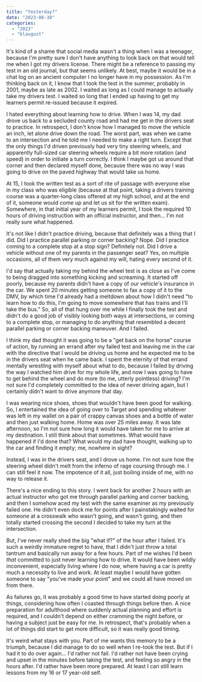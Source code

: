 ```yaml
---
title: "Yesterday?"
date: "2023-08-30"
categories: 
  - "2023"
  - "blaugust"
---
```


It's kind of a shame that social media wasn't a thing when I was a teenager, because I'm pretty sure I don't have anything to look back on that would tell me when I got my drivers license. There might be a reference to passing my test in an old journal, but that seems unlikely. At best, maybe it would be in a chat log on an ancient computer I no longer have in my possession. As I'm thinking back on it, I know that I took the test in the summer, probably in 2001, maybe as late as 2002. I waited as long as I could manage to actually take my drivers test. I waited so long that I ended up having to get my learners permit re-issued because it expired.

I hated everything about learning how to drive. When I was 14, my dad drove us back to a secluded county road and had me get in the drivers seat to practice. In retrospect, I don't know how I managed to move the vehicle an inch, let alone drive down the road. The worst part, was when we came to an intersection and he told me I needed to make a right turn. Except that the only things I'd driven previously had very tiny steering wheels, and apparently full-sized car steering wheels require a bit more rotation (and speed) in order to initiate a turn correctly. I think I maybe got us around that corner and then declared myself done, because there was no way I was going to drive on the paved highway that would take us home.

At 15, I took the written test as a sort of rite of passage with everyone else in my class who was eligible (because at that point, taking a drivers training course was a quarter-long class offered at my high school, and at the end of it, someone would come up and let us sit for the written exam). Somewhere, in that initial year of my learners permit, I took the required 10 hours of driving instruction with an official instructor, and then... I'm not really sure what happened.

It's not like I didn't practice driving, because that definitely was a thing that I did. Did I practice parallel parking or corner backing? Nope. Did I practice coming to a complete stop at a stop sign? Definitely not. Did I drive a vehicle without one of my parents in the passenger seat? Yes, on multiple occasions, all of them very much against my will, hating every second of it.

I'd say that actually taking my behind the wheel test is as close as I've come to being dragged into something kicking and screaming. It started off poorly, because my parents didn't have a copy of our vehicle's insurance in the car. We spent 20 minutes getting someone to fax a copy of it to the DMV, by which time I'd already had a meltdown about how I didn't need "to learn how to do this, I'm going to move somewhere that has trains and I'll take the bus." So, all of that hung over me while I finally took the test and didn't do a good job of visibly looking both ways at intersections, or coming to a complete stop, or managing to do anything that resembled a decent parallel parking or corner backing maneuver. And I failed.

I think my dad thought it was going to be a "get back on the horse" course of action, by running an errand after my failed test and leaving me in the car with the directive that I would be driving us home and he expected me to be in the drivers seat when he came back. I spent the eternity of that errand mentally wrestling with myself about what to do, because I failed by driving the way I watched him drive for my whole life, and now I was going to have to get behind the wheel and do more (to me, utterly pointless) driving? I'm not sure I'd completely committed to the idea of never driving again, but I certainly didn't want to drive anymore that day.

I was wearing nice shoes, shoes that wouldn't have been good for walking. So, I entertained the idea of going over to Target and spending whatever was left in my wallet on a pair of crappy canvas shoes and a bottle of water and then just walking home. Home was over 25 miles away. It was late afternoon, so I'm not sure how long it would have taken for me to arrive at my destination. I still think about that sometimes. What would have happened if I'd done that? What would my dad have thought, walking up to the car and finding it empty; me, nowhere in sight?

Instead, I was in the drivers seat, and I drove us home. I'm not sure how the steering wheel didn't melt from the inferno of rage coursing through me. I can still feel it now. The impotence of it all, just boiling inside of me, with no way to release it.

There's a nice ending to this story. I went back for another 2 hours with an actual instructor who got me through parallel parking and corner backing, and then I somehow aced my test with the same examiner as my previously failed one. He didn't even dock me for points after I painstakingly waited for someone at a crosswalk who wasn't going, and wasn't going, and then totally started crossing the second I decided to take my turn at the intersection.

But, I've never really shed the big "what if?" of the hour after I failed. It's such a weirdly immature regret to have, that I didn't just throw a total tantrum and basically run away for a few hours. Part of me wishes I'd been _that_ committed to just never learning how to drive. It would have been wildly inconvenient, especially living where I do now, where having a car is pretty much a necessity to live and work. At least maybe I would have gotten someone to say "you've made your point" and we could all have moved on from there.

As failures go, it was probably a good time to have started doing poorly at things, considering how often I coasted through things before then. A nice preparation for adulthood where suddenly actual planning and effort is required, and I couldn't depend on either cramming the night before, or having a subject just be easy for me. In retrospect, that's probably when a lot of things did start to get more difficult, so it was really good timing.

It's weird what stays with you. Part of me wants this memory to be a triumph, because I did manage to do so well when I re-took the test. But if I had it to do over again... I'd rather not fail. I'd rather not have been crying and upset in the minutes before taking the test, and feeling so angry in the hours after. I'd rather have been more prepared. At least I can still learn lessons from my 16 or 17 year-old self.
